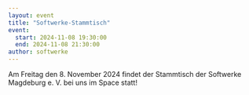 ```yaml
---
layout: event
title: "Softwerke-Stammtisch"
event:
  start: 2024-11-08 19:30:00
  end: 2024-11-08 21:30:00
author: softwerke
---
```


Am Freitag den 8. November 2024 findet der Stammtisch der Softwerke Magdeburg e. V. bei uns im Space statt!
